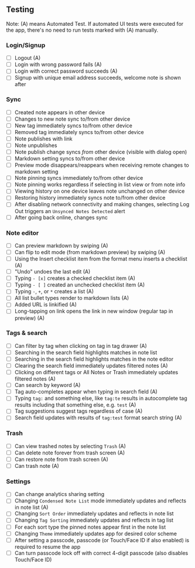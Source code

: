 ## Testing
Note: (A) means Automated Test. If automated UI tests were executed for the app, there's no need to run tests marked with (A) manually.

### Login/Signup

- [ ] Logout (A)
- [ ] Login with wrong password fails (A)
- [ ] Login with correct password succeeds (A)
- [ ] Signup with unique email address succeeds, welcome note is shown after

### Sync

- [ ] Created note appears in other device
- [ ] Changes to new note sync to/from other device
- [ ] New tag immediately syncs to/from other device
- [ ] Removed tag immediately syncs to/from other device
- [ ] Note publishes with link
- [ ] Note unpublishes
- [ ] Note publish change syncs _from_ other device (visible with dialog open)
- [ ] Markdown setting syncs to/from other device
- [ ] Preview mode disappears/reappears when receiving remote changes to markdown setting
- [ ] Note pinning syncs immediately to/from other device
- [ ] Note pinning works regardless if selecting in list view or from note info
- [ ] Viewing history on one device leaves note unchanged on other device
- [ ] Restoring history immediately syncs note to/from other device
- [ ] After disabling network connectivity and making changes, selecting Log Out triggers an `Unsynced Notes Detected` alert
- [ ] After going back online, changes sync

### Note editor

- [ ] Can preview markdown by swiping (A)
- [ ] Can flip to edit mode (from markdown preview) by swiping (A)
- [ ] Using the Insert checklist item from the format menu inserts a checklist (A)
- [ ] "Undo" undoes the last edit (A)
- [ ] Typing `- [x]` creates a checked checklist item (A)
- [ ] Typing `- [ ]` created an unchecked checklist item (A)
- [ ] Typing `-`, `+`, or `*` creates a list (A)
- [ ] All list bullet types render to markdown lists (A)
- [ ] Added URL is linkified (A)
- [ ] Long-tapping on link opens the link in new window (regular tap in preview) (A)

### Tags & search

- [ ] Can filter by tag when clicking on tag in tag drawer (A)
- [ ] Searching in the search field highlights matches in note list
- [ ] Searching in the search field highlights matches in the note editor
- [ ] Clearing the search field immediately updates filtered notes (A)
- [ ] Clicking on different tags or All Notes or Trash immediately updates filtered notes (A)
- [ ] Can search by keyword (A)
- [ ] Tag auto-completes appear when typing in search field (A)
- [ ] Typing `tag:` and something else, like `tag:te` results in autocomplete tag results including that something else, e.g. `test` (A)
- [ ] Tag suggestions suggest tags regardless of case (A)
- [ ] Search field updates with results of `tag:test` format search string (A)

### Trash

- [ ] Can view trashed notes by selecting `Trash` (A)
- [ ] Can delete note forever from trash screen (A)
- [ ] Can restore note from trash screen (A)
- [ ] Can trash note (A)

### Settings

- [ ] Can change analytics sharing setting
- [ ] Changing `Condensed Note List` mode immediately updates and reflects in note list (A)
- [ ] Changing `Sort Order` immediately updates and reflects in note list
- [ ] Changing `Tag Sorting` immediately updates and reflects in tag list
- [ ] For each sort type the pinned notes appear first in the note list
- [ ] Changing `Theme` immediately updates app for desired color scheme
- [ ] After setting a passcode, passcode (or Touch/Face ID if also enabled) is required to resume the app
- [ ] Can turn passcode lock off with correct 4-digit passcode (also disables Touch/Face ID)
